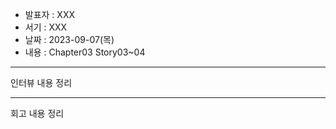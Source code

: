 - 발표자 : XXX
- 서기 : XXX
- 날짜 : 2023-09-07(목)
- 내용 : Chapter03 Story03~04

---

인터뷰 내용 정리

---

회고 내용 정리
